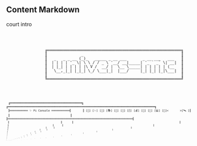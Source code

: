 ## Content Markdown
court intro
<pre>
<code class="saas">
<pre class="h3-umc-titre">    
<code id="env">                 ╔═══════════════════════════════════════════════════════════╗</code>
<code id="env">                 ║               _                                           ║</code>
<code id="env">                 ║   _   _ _ __ (_)_   _____ _ __ ___       _ __ ___   ___   ║</code>
<code id="env">                 ║  | | | | '_ \| \ \ / / _ \ '__/ __|_____| '_ ` _` \| __|  ║</code>
<code id="env">                 ║  | |_| | | | | |\ V /  __/ |  \__ \_____| | | | | | (__   ║</code>
<code id="env">                 ║   \__,_|_| |_|_| \_/ \___|_|  |___/     |_| |_| |_|\___|  ║</code>
<code id="env">                 ║                                                           ║</code>
<code id="env">                 ╚═══════════════════════════════════════════════════════════╝</code>
</code>
<code class="quantumAi">
<pre class="groq-content">
<code class="saas">
 <code class="env">╔═════════════════════════════════════╗       ╔════════════════════════════════════════════════════════════════════════════╗
 <code class="env">╠═══════════ ✨ Pi Console ═══════════╣       ║ [💫] [✨] [🧘] [📚] [🌌] [💬] [∏] [💰] [🌴] [📱] [💻] [📡]<       >[🛰 ]║</code>
 <code class="env">║                                     ║       ╠════════════════════════════════════════════════════════════════════════════╣
 <code class="env">║                                     ║       ║                                                                            ║
 <code class="env">║                                     ║       ║                                                                            ║
 <code class="env">║                                     ║       ║                                                                            ║
 <code class="env">║                                     ║       ║                                                                            ║
 <code class="env">║                                     ║       ║                                                                            ║
 <code class="env">║                                     ║       ║                                                                            ║
 <code class="env">║                                     ║       ║                                                                            ║
 <code class="env">║                                     ║       ║                                                                            ║
 <code class="env">║                                     ║       ║                                                                            ║
 <code class="env">║                                     ║       ║                                                                            ║
 <code class="env">║                                     ║       ║                                                                            ║
 <code class="env">║                                     ║       ║                                                                            ║
 <code class="env">║                                     ║       ║                                                                            ║
 <code class="env">║                                     ║       ║                                                                            ║
 <code class="env">║                                     ║       ║                                                                            ║
 <code class="env">║                                     ║       ║                                                                            ║
 <code class="env">║                                     ║       ║                                                                            ║
 <code class="env">║                                     ║       ║                                                                            ║
 <code class="env">║                                     ║       ║                                                                            ║
 <code class="env">║                                     ║       ║                                                                            ║
 <code class="env">║                                     ║       ║                                                                            ║
 <code class="env">╠═════════════════════════════════════╣       ╠════════════════════════════════════════════════════════════════════════════╣
 <code class="env">║(PS2)<                            /%>║       ║[PS1]:/<                                                                 /%>║
 <code class="env">╚═════════════════════════════════════╝       ╚════════════════════════════════════════════════════════════════════════════╝</code>
 </pre>
 </pre>